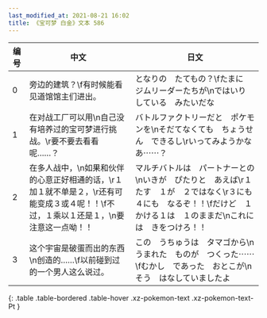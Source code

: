 ```yaml
---
last_modified_at: 2021-08-21 16:02
title: 《宝可梦 白金》文本 586
---
```

| 编号 | 中文 | 日文 |
| ---- | ---- | ---- |
| 0 | 旁边的建筑？\f有时候能看见道馆馆主们进出。 | となりの　たてもの？\fたまに　ジムリーダーたちが\nではいり　している　みたいだな |
| 1 | 在对战工厂可以用\n自己没有培养过的宝可梦进行挑战。\r要不要去看看呢……？ | バトルファクトリーだと　ポケモンを\nそだてなくても　ちょうせん　できるし\rいってみようかなあ⋯⋯？ |
| 2 | 在多人战中，\n如果和伙伴的心意正好相通的话，\r１加１就不单是２，\r还有可能变成３或４呢！！\f不过，１乘以１还是１，\n要注意这一点呦！！ | マルチバトルは　パートナーとの\nいきが　ぴたりと　あえば\r１たす　１が　２ではなく\r３にも　４にも　なるぞ！！\fだけど　１かける１は　１のままだ\nこれには　きをつけろ！！ |
| 3 | 这个宇宙是破蛋而出的东西\n创造的……\f以前碰到过的一个男人这么说过。 | この　うちゅうは　タマゴから\nうまれた　ものが　つくった⋯⋯\fむかし　であった　おとこが\nそう　はなしていましたよ |
{: .table .table-bordered .table-hover .xz-pokemon-text .xz-pokemon-text-Pt }